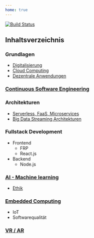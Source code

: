 ```yaml
---
home: true
---
```


[![Build Status](https://travis-ci.org/SGSE18/book.svg?branch=master)](https://travis-ci.org/SGSE18/book)

## Inhaltsverzeichnis

### Grundlagen

 * [Digitalisierung](/digitalisierung/)
 * [Cloud Computing](/cloud/)
 * [Dezentrale Anwendungen](/dezentralisierung/)

### [Continuous Software Engineering](/continuous-software-engineering/)

### Architekturen

 * [Serverless, FaaS, Microservices](/microservices/)
 * [Big Data Streaming Architekturen](/streaming-architectures/)

### Fullstack Development
 * Frontend
   * FRP
   * React.js
 * Backend
   * Node.js

### [AI - Machine learning](/ai-ml/)
  * [Ethik](/ethik/)

### [Embedded Computing](/embedded/)
  * IoT
  * Softwarequalität

### [VR / AR](/vr-ar/)


